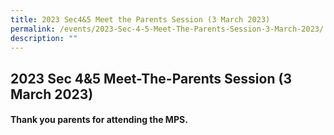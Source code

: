 ```yaml
---
title: 2023 Sec4&5 Meet the Parents Session (3 March 2023)
permalink: /events/2023-Sec-4-5-Meet-The-Parents-Session-3-March-2023/
description: ""
---
```

## 2023 Sec 4&5 Meet-The-Parents Session (3 March 2023)

#### Thank you parents for attending the MPS.

